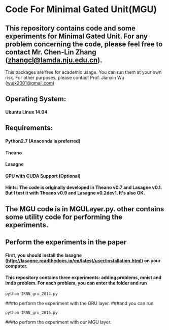# Code For Minimal Gated Unit(MGU)

## This repository contains code and some experiments for Minimal Gated Unit. For any problem concerning the code, please feel free to contact Mr. Chen-Lin Zhang (zhangcl@lamda.nju.edu.cn). 
This packages are free for academic usage. You can run them at your own risk. For other purposes, please contact Prof. Jianxin Wu (wujx2001@gmail.com)

## Operating System:
####  Ubuntu Linux 14.04
## Requirements:
####  Python2.7 (Anaconda is preferred)
####  Theano
####  Lasagne
####  GPU with CUDA Support (Optional)

#### Hints: The code is originally developed in Theano v0.7 and Lasagne v0.1. But I test it with Theano v0.9 and Lasagne v0.2dev1. It's also OK.

## The MGU code is in MGULayer.py. other contains some utility code for performing the experiments.

## Perform the experiments in the paper
#### First, you should install the lasagne (http://lasagne.readthedocs.io/en/latest/user/installation.html) on your computer.
#### This repository contains three experiments: adding problems, mnist and imdb problem. For each problem, you can enter the folder and run
```
python IRNN_gru_2014.py
```
###to perform the experiment with the GRU layer.
###and you can run
```
python IRNN_gru_2015.py
```
###to perform the experiment with our MGU layer.
